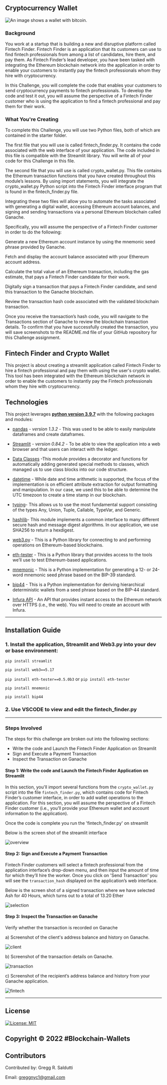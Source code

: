 ## Cryptocurrency Wallet

![An image shows a wallet with bitcoin.](Images/19-4-challenge-image.png)

### Background

You work at a startup that is building a new and disruptive platform called Fintech Finder. Fintech Finder is an application that its customers can use to find fintech professionals from among a list of candidates, hire them, and pay them. As Fintech Finder’s lead developer, you have been tasked with integrating the Ethereum blockchain network into the application in order to enable your customers to instantly pay the fintech professionals whom they hire with cryptocurrency.

In this Challenge, you will complete the code that enables your customers to send cryptocurrency payments to fintech professionals. To develop the code and test it out, you will assume the perspective of a Fintech Finder customer who is using the application to find a fintech professional and pay them for their work.

### What You're Creating
To complete this Challenge, you will use two Python files, both of which are contained in the starter folder.

The first file that you will use is called fintech_finder.py. It contains the code associated with the web interface of your application. The code included in this file is compatible with the Streamlit library. You will write all of your code for this Challenge in this file.

The second file that you will use is called crypto_wallet.py. This file contains the Ethereum transaction functions that you have created throughout this module’s lessons. By using import statements, you will integrate the crypto_wallet.py Python script into the Fintech Finder interface program that is found in the fintech_finder.py file.

Integrating these two files will allow you to automate the tasks associated with generating a digital wallet, accessing Ethereum account balances, and signing and sending transactions via a personal Ethereum blockchain called Ganache.

Specifically, you will assume the perspective of a Fintech Finder customer in order to do the following:

Generate a new Ethereum account instance by using the mnemonic seed phrase provided by Ganache.

Fetch and display the account balance associated with your Ethereum account address.

Calculate the total value of an Ethereum transaction, including the gas estimate, that pays a Fintech Finder candidate for their work.

Digitally sign a transaction that pays a Fintech Finder candidate, and send this transaction to the Ganache blockchain.

Review the transaction hash code associated with the validated blockchain transaction.

Once you receive the transaction’s hash code, you will navigate to the Transactions section of Ganache to review the blockchain transaction details. To confirm that you have successfully created the transaction, you will save screenshots to the README.md file of your GitHub repository for this Challenge assignment.


## Fintech Finder and Crypto Wallet

This project is about creating a streamlit application called Fintech Finder to hire a fintech professional and pay them with using the user's crypto wallet.  This tool has been integrated with the Ethereum blockchain network in order to enable the customers to instantly pay the Fintech professionals whom they hire with cryptocurrency.

## Technologies

This project leverages **[python version 3.9.7](https://www.python.org/downloads/)** with the following packages and modules:

* [pandas](https://pandas.pydata.org/docs/) - *version 1.3.2* - This was used to be able to easily manipulate dataframes and create dataframes.

* [Streamlit](https://streamlit.io/) - *version 0.84.2* - To be able to view the application into a web browser and that users can interact with the ledger.

* [Data Classes](https://docs.python.org/3/library/dataclasses.html) -This module provides a decorator and functions for automatically adding generated special methods to classes, which managed us to use class blocks into our code structure.

* [datetime](https://docs.python.org/3/library/datetime.html) - While date and time arithmetic is supported, the focus of the implementation is on efficient attribute extraction for output formatting and manipulation. In our case, we used this to be able to determine the UTC timezoon to create a time stamp in our blockchain.

* [typing](https://docs.python.org/3/library/typing.html)- This allows us to use the most fundamental support consisting of the types Any, Union, Tuple, Callable, TypeVar, and Generic.

* [hashlib](https://docs.python.org/3/library/hashlib.html)- This module implements a common interface to many different secure hash and message digest algorithms. In our application, we use SHA256 to return a hexdigest.

* [web3.py](https://web3py.readthedocs.io/en/stable/overview.html) - This is a Python library for connecting to and performing operations on Ethereum-based blockchains.

* [eth-tester](https://pypi.org/project/eth-tester/) - This is a Python library that provides access to the tools we’ll use to test Ethereum-based applications.

* [mnemonic](https://pypi.org/project/mnemonic/) - This is a Python implementation for generating a 12- or 24-word mnemonic seed phrase based on the BIP-39 standard.

* [bip44](https://pypi.org/project/bip44/) - This is a Python implementation for deriving hierarchical deterministic wallets from a seed phrase based on the BIP-44 standard.

* [Infura API](https://infura.io/register) - An API that provides instant access to the Ethereum network over HTTPS (i.e., the web). You will need to create an account with Infura.

---

## Installation Guide

### 1. Install the application, Streamlit and Web3.py into your dev or base environment:

`pip install streamlit`

`pip install web3==5.17`

`pip install eth-tester==0.5.0b3` or  `pip install eth-tester`

`pip install mnemonic`

`pip install bip44`

### 2. Use VSCODE to view and edit the fintech_finder.py

---

### Steps Involved

The steps for this challenge are broken out into the following sections:

* Write the code and Launch the Fintech Finder Application on Streamlit
* Sign and Execute a Payment Transaction
* Inspect the Transaction on Ganache

#### Step 1: Write the code and Launch the Fintech Finder Application on Streamlit

In this section, you'll import several functions from the `crypto_wallet.py` script into the file `fintech_finder.py`, which contains code for Fintech Finder’s customer interface, in order to add wallet operations to the application. For this section, you will assume the perspective of a Fintech Finder customer (i.e., you’ll provide your Ethereum wallet and account information to the application).

Once the code is complete you run the 'fintech_finder.py' on streamlit

Below is the screen shot of the streamlit interface

![overview](Images/overview.png)

#### Step 2: Sign and Execute a Payment Transaction

Fintech Finder customers will select a fintech professional from the application interface’s drop-down menu, and then input the amount of time for which they’ll hire the worker. Once you click on 'Send Transaction' you will see the `transaction_hash`  displayed on the application’s web interface.

Below is the screen shot of a signed transaction where we have selected Ash for 40 Hours, which turns out to a total of 13.20 Ether

![selection](Images/selection.png)


#### Step 3: Inspect the Transaction on Ganache

Verify whether the transaction is recorded on Ganache

a) Screenshot of the client's address balance and history on Ganache. 

![client](Images/client.png)

b) Screenshot of the transaction details on Ganache. 

![transaction](Images/transaction.png)

c) Screenshot of the recipient’s address balance and history from your Ganache application. 

![fintech](Images/fintech.png)

---

## License
[![License: MIT](https://img.shields.io/badge/License-MIT-yellow.svg)](https://opensource.org/licenses/MIT)

## Copyright © 2022 #Blockchain-Wallets

## Contributors

Contributed by: Gregg R. Saldutti

Email: greggnyc1@gmail.com
